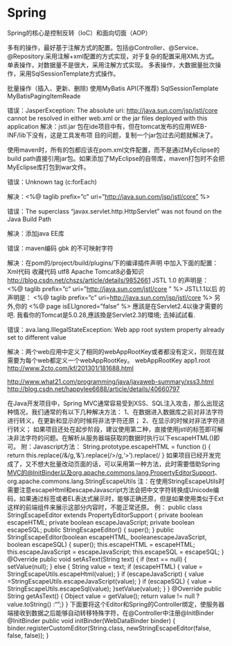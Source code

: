 # Spring

Spring的核心是控制反转（IoC）和面向切面（AOP）


多有的操作，最好基于注解方式的配置。包括@Controller、@Service、@Repository.采用注解+xml配置的方式实现，对于复杂的配置采用XML方式。
单表操作，对数据量不是很大，采用注解方式实现。
多表操作，大数据量批次操作，采用SqlSessionTemplate方式操作。


批量操作（插入、更新、删除)
使用MyBatis API(不推荐)
SqlSessionTemplate
MyBatisPagingItemReade


错误：JasperException: The absolute uri: http://java.sun.com/jsp/jstl/core cannot be resolved in either web.xml or the jar files deployed with this application 解决：jstl.jar 包在ide项目中有，但在tomcat发布的应用WEB-INF/lib下没有，这是工具发布项 目的问题，复制一个jar包过去问题就解决了。

使用maven时，所有的包都应该在pom.xml文件配置，而不是通过MyEclipse的build path直接引用jar包。如果添加了MyEclipse的自带库，maven打包时不会把MyEclipse库打包到war文件。 

错误：Unknown tag (c:forEach) 

解决：<%@ taglib prefix=”c” uri=”http://java.sun.com/jsp/jstl/core” %>   

错误：The superclass “javax.servlet.http.HttpServlet” was not found on the Java Build Path 

解决：添加java EE库   

错误：maven编码 gbk 的不可映射字符 

解决：在pom的/project/build/plugins/下的编译插件声明 中加入下面的配置： Xml代码 收藏代码 <encoding>utf8</encoding>     Apache Tomcat8必备知识 http://blog.csdn.net/chszs/article/details/9852661   JSTL 1.0 的声明是： <%@ taglib prefix=”c” uri=”http://java.sun.com/jstl/core ” %> JSTL1.1以后 的声明是： <%@ taglib prefix=”c” uri=http://java.sun.com/jsp/jstl/core %>   另外,你的 <%@ page isELIgnored=”false” %> 應該是在Servlet2.4以後才需要的吧. 我看你的Tomcat是5.0.28,應該換是Servlet2.3的環境; 去掉試試看.   

错误：ava.lang.IllegalStateException: Web app root system property already set to different value 

解决：两个web应用中定义了相同的webAppRootKey或者都没有定义，则现在就需要为每个web都定义一个webAppRootKey。 <context-param> <param-name>webAppRootKey</param-name> <param-value>app1.root</param-value> </context-param> http://www.2cto.com/kf/201301/181688.html  










http://www.what21.com/programming/java/javaweb-summary/xss3.html
http://blog.csdn.net/happylee6688/article/details/40660797


在Java开发项目中，Spring MVC通常容易受到XSS、SQL注入攻击，那么出现这种情况，我们通常的有以下几种解决方法：
1、在数据进入数据库之前对非法字符进行转义，在更新和显示的时候将非法字符还原；
2、在显示的时候对非法字符进行转义；
如果项目还处在起步阶段，建议使用第二种，直接使用jstl的标签即可解决非法字符的问题。在解析从服务器端获取的数据时执行以下escapeHTML()即可。
附：Javascript方法：
String.prototype.escapeHTML = function () {
return this.replace(/&/g,‘&’).replace(/>/g,‘>’).replace(/
}
如果项目已经开发完成了，又不想大批量改动页面的话，可以采用第一种方法，此时需要借助Spring MVC的@InitBinder以及org.apache.commons.lang.PropertyEditorSupport、org.apache.commons.lang.StringEscapeUtils
注：在使用StringEscapeUtils时需要注意escapeHtml和escapeJavascript方法会把中文字符转换成Unicode编码，如果通过标签或者EL表达式展示时，能够正确还原，但是如果使用类似于Ext这样的前端组件来展示这部分内容时，不能正常还原。
例：
public class StringEscapeEditor extends PropertyEditorSupport {
private boolean escapeHTML;
private boolean escapeJavaScript;
private boolean escapeSQL;
public StringEscapeEditor() { super(); }
public StringEscapeEditor(boolean escapeHTML, booleanescapeJavaScript, boolean escapeSQL) {
super();
this.escapeHTML = escapeHTML;
this.escapeJavaScript = escapeJavaScript;
this.escapeSQL = escapeSQL;
}
@Override
public void setAsText(String text) {
if (text == null) {
setValue(null);
} else {
String value = text;
if (escapeHTML) { value = StringEscapeUtils.escapeHtml(value); }
if (escapeJavaScript) { value =StringEscapeUtils.escapeJavaScript(value); }
if (escapeSQL) { value = StringEscapeUtils.escapeSql(value); }setValue(value); }
}
@Override
public String getAsText() { Object value = getValue(); return value
!= null ? value.toString() :“”;}
}
下面要将这个Editor和Spring的Controller绑定，使服务器端接收到数据之后能够自动转移特殊字符，在@Controller中注册@InitBinder
@InitBinder
public void initBinder(WebDataBinder binder) {
binder.registerCustomEditor(String.class, newStringEscapeEditor(false, false, false));
}